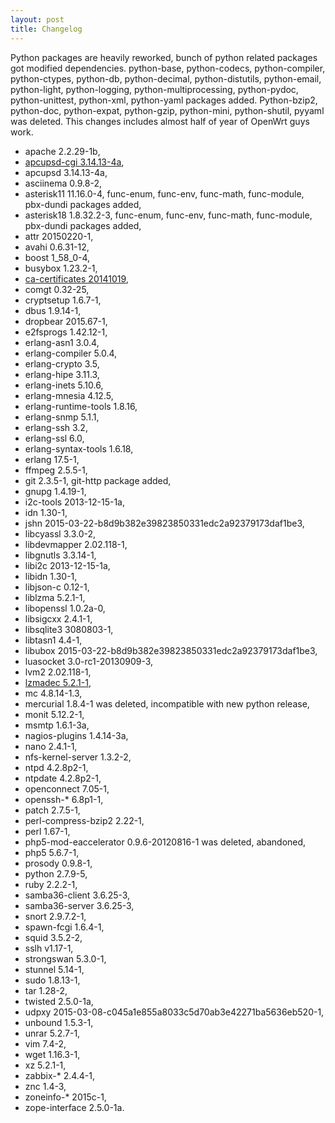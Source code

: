 ```yaml
---
layout: post
title: Changelog
---
```


Python packages are heavily reworked, bunch of python related packages got modified dependencies. python-base, python-codecs, python-compiler, python-ctypes, python-db, python-decimal, python-distutils, python-email, python-light, python-logging, python-multiprocessing, python-pydoc, python-unittest, python-xml, python-yaml packages added. Python-bzip2, python-doc, python-expat, python-gzip, python-mini, python-shutil, pyyaml was deleted. This changes includes almost half of year of OpenWrt guys work.

* apache 2.2.29-1b,
* [apcupsd-cgi 3.14.13-4a](http://www.apcupsd.com/manual/manual.html#apcupsd-network-monitoring-cgi-programs),
* apcupsd 3.14.13-4a,
* asciinema 0.9.8-2,
* asterisk11 11.16.0-4, func-enum, func-env, func-math, func-module, pbx-dundi packages added,
* asterisk18 1.8.32.2-3, func-enum, func-env, func-math, func-module, pbx-dundi packages added,
* attr 20150220-1,
* avahi 0.6.31-12,
* boost 1_58_0-4,
* busybox 1.23.2-1,
* [ca-certificates 20141019](http://https//packages.debian.org/ru/sid/ca-certificates),
* comgt 0.32-25,
* cryptsetup 1.6.7-1,
* dbus 1.9.14-1,
* dropbear 2015.67-1,
* e2fsprogs 1.42.12-1,
* erlang-asn1 3.0.4,
* erlang-compiler 5.0.4,
* erlang-crypto 3.5,
* erlang-hipe 3.11.3,
* erlang-inets 5.10.6,
* erlang-mnesia 4.12.5,
* erlang-runtime-tools 1.8.16,
* erlang-snmp 5.1.1,
* erlang-ssh 3.2,
* erlang-ssl 6.0,
* erlang-syntax-tools 1.6.18,
* erlang 17.5-1,
* ffmpeg 2.5.5-1,
* git 2.3.5-1, git-http package added,
* gnupg 1.4.19-1,
* i2c-tools 2013-12-15-1a,
* idn 1.30-1,
* jshn 2015-03-22-b8d9b382e39823850331edc2a92379173daf1be3,
* libcyassl 3.3.0-2,
* libdevmapper 2.02.118-1,
* libgnutls 3.3.14-1,
* libi2c 2013-12-15-1a,
* libidn 1.30-1,
* libjson-c 0.12-1,
* liblzma 5.2.1-1,
* libopenssl 1.0.2a-0,
* libsigcxx 2.4.1-1,
* libsqlite3 3080803-1,
* libtasn1 4.4-1,
* libubox 2015-03-22-b8d9b382e39823850331edc2a92379173daf1be3,
* luasocket 3.0-rc1-20130909-3,
* lvm2 2.02.118-1,
* [lzmadec 5.2.1-1](http://http//linux.die.net/man/1/lzmadec),
* mc 4.8.14-1.3,
* mercurial 1.8.4-1 was deleted, incompatible with new python release,
* monit 5.12.2-1,
* msmtp 1.6.1-3a,
* nagios-plugins 1.4.14-3a,
* nano 2.4.1-1,
* nfs-kernel-server 1.3.2-2,
* ntpd 4.2.8p2-1,
* ntpdate 4.2.8p2-1,
* openconnect 7.05-1,
* openssh-* 6.8p1-1,
* patch 2.7.5-1,
* perl-compress-bzip2 2.22-1,
* perl 1.67-1,
* php5-mod-eaccelerator 0.9.6-20120816-1 was deleted, abandoned,
* php5 5.6.7-1,
* prosody 0.9.8-1,
* python 2.7.9-5,
* ruby 2.2.2-1,
* samba36-client 3.6.25-3,
* samba36-server 3.6.25-3,
* snort 2.9.7.2-1,
* spawn-fcgi 1.6.4-1,
* squid 3.5.2-2,
* sslh v1.17-1,
* strongswan 5.3.0-1,
* stunnel 5.14-1,
* sudo 1.8.13-1,
* tar 1.28-2,
* twisted 2.5.0-1a,
* udpxy 2015-03-08-c045a1e855a8033c5d70ab3e42271ba5636eb520-1,
* unbound 1.5.3-1,
* unrar 5.2.7-1,
* vim 7.4-2,
* wget 1.16.3-1,
* xz 5.2.1-1,
* zabbix-* 2.4.4-1,
* znc 1.4-3,
* zoneinfo-* 2015c-1,
* zope-interface 2.5.0-1a.

